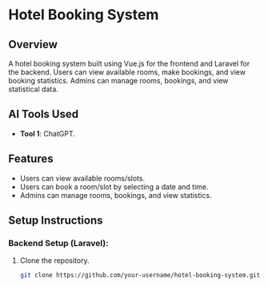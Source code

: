 # Hotel Booking System

## Overview
A hotel booking system built using Vue.js for the frontend and Laravel for the backend. Users can view available rooms, make bookings, and view booking statistics. Admins can manage rooms, bookings, and view statistical data.

## AI Tools Used
- **Tool 1**: ChatGPT.

## Features
- Users can view available rooms/slots.
- Users can book a room/slot by selecting a date and time.
- Admins can manage rooms, bookings, and view statistics.
  
## Setup Instructions

### Backend Setup (Laravel):
1. Clone the repository.
   ```bash
   git clone https://github.com/your-username/hotel-booking-system.git
